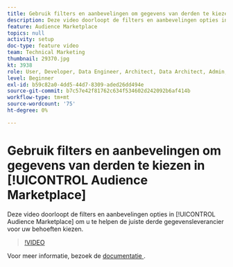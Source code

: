 ```yaml
---
title: Gebruik filters en aanbevelingen om gegevens van derden te kiezen in Audience Marketplace
description: Deze video doorloopt de filters en aanbevelingen opties in Audience Marketplace om u te helpen de juiste derde gegevensleverancier voor uw behoeften kiezen.
feature: Audience Marketplace
topics: null
activity: setup
doc-type: feature video
team: Technical Marketing
thumbnail: 29370.jpg
kt: 3938
role: User, Developer, Data Engineer, Architect, Data Architect, Admin, Leader
level: Beginner
exl-id: b59c82a0-4dd5-44d7-8309-aded26dd494e
source-git-commit: b7c57e42f81762c634f534602d242092b6af414b
workflow-type: tm+mt
source-wordcount: '75'
ht-degree: 0%

---
```


# Gebruik filters en aanbevelingen om gegevens van derden te kiezen in [!UICONTROL Audience Marketplace]

Deze video doorloopt de filters en aanbevelingen opties in [!UICONTROL Audience Marketplace] om u te helpen de juiste derde gegevensleverancier voor uw behoeften kiezen.

>[!VIDEO](https://video.tv.adobe.com/v/29370/?quality=12)

Voor meer informatie, bezoek de [ documentatie ](https://experienceleague.adobe.com/docs/audience-manager/user-guide/features/audience-marketplace/audience-marketplace-for-data-buyers/marketplace-data-buyers.html?lang=nl-NL).
